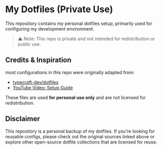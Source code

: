 # My Dotfiles (Private Use)

This repository contains my personal dotfiles setup, primarily used for configuring my development environment.

> ⚠️ Note: This repo is private and not intended for redistribution or public use.

## Credits & Inspiration
most configurations in this repo were originally adapted from:

- [typecraft-dev/dotfiles](https://github.com/typecraft-dev/dotfiles)
- [YouTube Video: Setup Guide](https://www.youtube.com/watch?v=omhJMH9lPPc&t=104s)

These files are used **for personal use only** and are not licensed for redistribution.

## Disclaimer

This repository is a personal backup of my dotfiles. If you're looking for reusable configs, please check out the original sources linked above or explore other open-source dotfile collections that are licensed for reuse.

